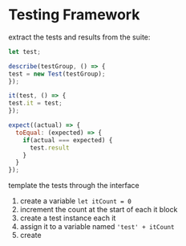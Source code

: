 # Testing Framework

extract the tests and results from the suite:

```js
let test;

describe(testGroup, () => {
test = new Test(testGroup);
});

it(test, () => {
test.it = test;
});

expect((actual) => {
  toEqual: (expected) => {
    if(actual === expected) {
      test.result
    }
  }
});
```

template the tests through the interface


1. create a variable `let itCount = 0`
2. increment the count at the start of each it block
3. create a test instance each it
4. assign it to a variable named `'test' + itCount`
5. create
